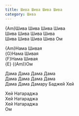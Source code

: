 ```yaml
---
title: Шива Шива Шива Шива
category: Шива
---
```

{Am}Шива Шива Шива Шива  
Шива Шива Шива Шива  
Шива Шива Шива Шива Ом

{Am}Нама Шивая  
{G}Нама Шивая  
{F}Нама Шивая  
{E} {(Am)}Ом

Дама Дама Дама Дама  
Дама Дама Дама Дама  
Дама Дама Дамару Баджей Хей

Хей Натараджа  
Хей Натараджа  
Хей Натараджа  
Ом
